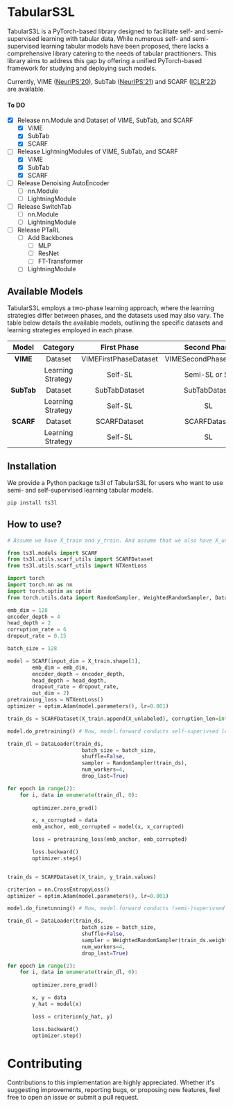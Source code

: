 # TabularS3L
TabularS3L is a PyTorch-based library designed to facilitate self- and semi-supervised learning with tabular data. While numerous self- and semi-supervised learning tabular models have been proposed, there lacks a comprehensive library catering to the needs of tabular practitioners. This library aims to address this gap by offering a unified PyTorch-based framework for studying and deploying such models.

Currently, VIME ([NeurIPS'20](https://proceedings.neurips.cc/paper/2020/hash/7d97667a3e056acab9aaf653807b4a03-Abstract.html)), SubTab ([NeurIPS'21](https://proceedings.neurips.cc/paper/2021/hash/9c8661befae6dbcd08304dbf4dcaf0db-Abstract.html)) and SCARF ([ICLR'22](https://iclr.cc/virtual/2022/spotlight/6297)) are available.

#### To DO

- [x] Release nn.Module and Dataset of VIME, SubTab, and SCARF
  - [x] VIME
  - [x] SubTab
  - [x] SCARF
- [ ] Release LightningModules of VIME, SubTab, and SCARF
  - [x] VIME
  - [x] SubTab
  - [x] SCARF
- [ ] Release Denoising AutoEncoder
  - [ ] nn.Module
  - [ ] LightningModule
- [ ] Release SwitchTab
  - [ ] nn.Module
  - [ ] LightningModule
- [ ] Release PTaRL
  - [ ] Add Backbones
    - [ ] MLP
    - [ ] ResNet
    - [ ] FT-Transformer
  - [ ] LightningModule

## Available Models

TabularS3L employs a two-phase learning approach, where the learning strategies differ between phases, and the datasets used may also vary. The table below details the available models, outlining the specific datasets and learning strategies employed in each phase.

| Model | Category | First Phase | Second Phase |
|:---:|:---:|:---:|:---:|
| **VIME** | Dataset | VIMEFirstPhaseDataset | VIMESecondPhaseDataset |
| | Learning Strategy | Self-SL | Semi-SL or SL |
| **SubTab** | Dataset | SubTabDataset | SubTabDataset |
| | Learning Strategy | Self-SL | SL |
| **SCARF** | Dataset | SCARFDataset | SCARFDataset |
| | Learning Strategy | Self-SL | SL |

## Installation
We provide a Python package ts3l of TabularS3L for users who want to use semi- and self-supervised learning tabular models.

```sh
pip install ts3l
```

## How to use?

```python
# Assume we have X_train and y_train. And assume that we also have X_unlabeled for self-supervised learning

from ts3l.models import SCARF
from ts3l.utils.scarf_utils import SCARFDataset
from ts3l.utils.scarf_utils import NTXentLoss

import torch
import torch.nn as nn
import torch.optim as optim
from torch.utils.data import RandomSampler, WeightedRandomSampler, Dataset, DataLoader

emb_dim = 128
encoder_depth = 4
head_depth = 2
corruption_rate = 6
dropout_rate = 0.15

batch_size = 128

model = SCARF(input_dim = X_train.shape[1],
        emb_dim = emb_dim,
        encoder_depth = encoder_depth,
        head_depth = head_depth,
        dropout_rate = dropout_rate,
        out_dim = 2)
pretraining_loss = NTXentLoss()
optimizer = optim.Adam(model.parameters(), lr=0.001)

train_ds = SCARFDataset(X_train.append(X_unlabeled), corruption_len=int(corruption_rate * X_train.shape[1]))

model.do_pretraining() # Now, model.forward conducts self-superivsed learning.

train_dl = DataLoader(train_ds, 
                        batch_size = batch_size, 
                        shuffle=False, 
                        sampler = RandomSampler(train_ds),
                        num_workers=4,
                        drop_last=True)

for epoch in range(2): 
    for i, data in enumerate(train_dl, 0):
        
        optimizer.zero_grad()

        x, x_corrupted = data
        emb_anchor, emb_corrupted = model(x, x_corrupted)

        loss = pretraining_loss(emb_anchor, emb_corrupted)

        loss.backward()
        optimizer.step()


train_ds = SCARFDataset(X_train, y_train.values)

criterion = nn.CrossEntropyLoss()
optimizer = optim.Adam(model.parameters(), lr=0.001)

model.do_finetunning() # Now, model.forward conducts (semi-)superivsed learning.

train_dl = DataLoader(train_ds, 
                        batch_size = batch_size, 
                        shuffle=False, 
                        sampler = WeightedRandomSampler(train_ds.weights, num_samples = len(train_ds)),
                        num_workers=4,
                        drop_last=True)

for epoch in range(2): 
    for i, data in enumerate(train_dl, 0):
        
        optimizer.zero_grad()

        x, y = data
        y_hat = model(x)

        loss = criterion(y_hat, y)

        loss.backward()
        optimizer.step()

```

# Contributing

Contributions to this implementation are highly appreciated. Whether it's suggesting improvements, reporting bugs, or proposing new features, feel free to open an issue or submit a pull request.